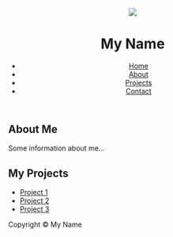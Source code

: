 

<!DOCTYPE html>
<html>
  <head>
    <meta charset="UTF-8">
    <title>My GitHub Page</title>
    <link rel="stylesheet" href="style.css">
  </head>
  <body>
    <div align="center"> <img src="https://github-readme-stats.vercel.app/api?username=linjh0&show_icons=true&theme=tokyonight" /> </div>
    <header>
      <h1>My Name</h1>
      <nav>
        <ul>
          <li><a href="#">Home</a></li>
          <li><a href="#">About</a></li>
          <li><a href="#">Projects</a></li>
          <li><a href="#">Contact</a></li>
        </ul>
      </nav>
    </header>
    <main>
      <section>
        <h2>About Me</h2>
        <p>Some information about me...</p>
      </section>
      <section>
        <h2>My Projects</h2>
        <ul>
          <li><a href="#">Project 1</a></li>
          <li><a href="#">Project 2</a></li>
          <li><a href="#">Project 3</a></li>
        </ul>
      </section>
    </main>
    <footer>
      <p>Copyright © My Name</p>
    </footer>
  </body>
</html>
